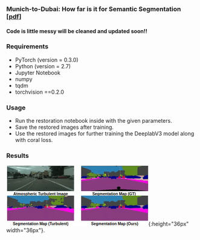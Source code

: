 ### Munich-to-Dubai: How far is it for Semantic Segmentation  [[pdf]](http://cvit.iiit.ac.in/images/ConferencePapers/2020/Munich2Dubai-wacv.pdf) 
#### Code is little messy will be cleaned and updated soon!!

### Requirements
* PyTorch (version = 0.3.0)
* Python (version = 2.7)
* Jupyter Notebook
* numpy
* tqdm
* torchvision ==0.2.0

### Usage
* Run the restoration notebook inside with the given parameters.
* Save the restored images after training.
* Use the restored images for further training the DeeplabV3 model along with coral loss.

### Results

![Drag Racing](Results/1.gif){:height="36px" width="36px"}.

